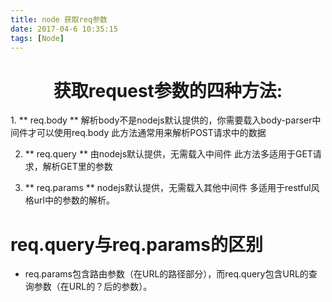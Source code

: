 ```yaml
---
title: node 获取req参数
date: 2017-04-6 10:35:15
tags: [Node]
---
```


<center>
 
# 获取request参数的四种方法: #
 </center>
<!-- more -->
1. ** req.body **
	解析body不是nodejs默认提供的，你需要载入body-parser中间件才可以使用req.body
	此方法通常用来解析POST请求中的数据

2. ** req.query **
	由nodejs默认提供，无需载入中间件
	此方法多适用于GET请求，解析GET里的参数

3. ** req.params **
	nodejs默认提供，无需载入其他中间件
	多适用于restful风格url中的参数的解析。

# req.query与req.params的区别
* req.params包含路由参数（在URL的路径部分），而req.query包含URL的查询参数（在URL的？后的参数）。
